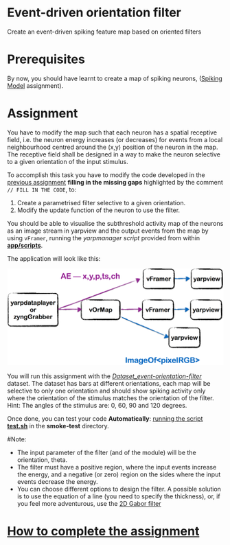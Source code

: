 Event-driven orientation filter
=============================

Create an event-driven spiking feature map based on oriented filters

# Prerequisites
By now, you should have learnt to create a map of spiking neurons, ([Spiking Model](https://github.com/vvv-school/solution_event-spiking-model) assignment).

# Assignment
You have to modify the map such that each neuron has a spatial receptive field, i.e. the neuron energy increases (or decreases) for events from a local neighbourhood centred around the (x,y) position of the neuron in the map. The receptive field shall be designed in a way to make the neuron selective to a given orientation of the input stimulus.

To accomplish this task you have to modify the code developed in the [previous assignment](https://github.com/vvv-school/solution_event-spiking-model) **filling in the missing gaps** highlighted by the comment `// FILL IN THE CODE`, to:

1. Create a parametrised filter selective to a given orientation.
1. Modify the update function of the neuron to use the filter.

You should be able to visualise the subthreshold activity map of the neurons as an image stream in yarpview and the output events from the map by using `vFramer`, running the _yarpmanager script_ provided from within [**app/scripts**](./app/scripts/).

The application will look like this:

![event-or](./misc/assignment2.png)

You will run this assignment with the [_Dataset_event-orientation-filter_]() dataset. The dataset has bars at different orientations, each map will be selective to only one orientation and should show spiking activity only where the orientation of the stimulus matches the orientation of the filter. Hint: The angles of the stimulus are: 0, 60, 90 and 120 degrees.

Once done, you can test your code **Automatically**: [running the script **test.sh**](https://github.com/vvv-school/vvv-school.github.io/blob/master/instructions/how-to-run-smoke-tests.md) in the **smoke-test** directory.

#Note:
- The input parameter of the filter (and of the module) will be the orientation, theta.
- The filter must have a positive region, where the input events increase the energy, and a negative (or zero) region on the sides where the input events decrease the energy.
- You can choose different options to design the filter. A possible solution is to use the equation of a line (you need to specify the thickness), or, if you feel more adventurous, use the [2D Gabor filter](https://en.wikipedia.org/wiki/Gabor_filter)

# [How to complete the assignment](https://github.com/vvv-school/vvv-school.github.io/blob/master/instructions/how-to-complete-assignments.md)
